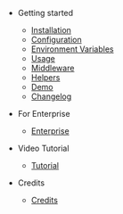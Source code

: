 * Getting started

  * [Installation](sweet-alert/install.md)
  * [Configuration](sweet-alert/config.md)
  * [Environment Variables](sweet-alert/environment.md)
  * [Usage](sweet-alert/usage?id=usage)
  * [Middleware](sweet-alert/middleware?id=middleware)
  * [Helpers](sweet-alert/helpers?id=helpers)
  * [Demo](sweet-alert/demo)
  * [Changelog](sweet-alert/changelog)

* For Enterprise
    * [Enterprise](sweet-alert/enterprise.md)

* Video Tutorial
    * [Tutorial](sweet-alert/tutorial.md)
* Credits
    * [Credits](sweet-alert/credits.md)
